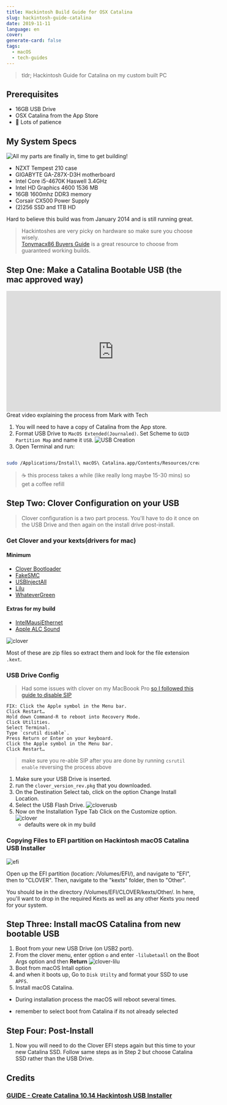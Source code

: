 ```yaml
---
title: Hackintosh Build Guide for OSX Catalina
slug: hackintosh-guide-catalina
date: 2019-11-11
language: en
cover: 
generate-card: false
tags:
  - macOS
  - tech-guides
---
```


> tldr; Hackintosh Guide for Catalina on my custom built PC

## Prerequisites

- 16GB USB Drive
- OSX Catalina from the App Store
- 🤞 Lots of patience

## My System Specs

![All my parts are finally in, time to get building!](parts.jpg)

- NZXT Tempest 210 case
- GIGABYTE GA-Z87X-D3H motherboard
- Intel Core i5-4670K Haswell 3.4GHz
- Intel HD Graphics 4600 1536 MB
- 16GB 1600mhz DDR3 memory
- Corsair CX500 Power Supply
- (2)256 SSD and 1TB HD

Hard to believe this build was from January 2014 and is still running great.

> Hackintoshes are very picky on hardware so make sure you choose wisely.<br/> [Tonymacx86 Buyers Guide][buyersguide] is a great resource to choose from guaranteed working builds.

## Step One: Make a Catalina Bootable USB (the mac approved way)

<iframe width="560" height="315" src="https://www.youtube.com/embed/ekp8w6pel84" frameborder="0" allow="accelerometer; autoplay; encrypted-media; gyroscope; picture-in-picture" allowfullscreen></iframe>

<figcaption>
  Great video explaining the process from Mark with Tech
</figcaption>

1. You will need to have a copy of Catalina from the App store.
2. Format USB Drive to `MacOS Extended(Journaled)`. Set Scheme to `GUID Partition Map` and name it `USB`.
   ![USB Creation](./make-usb.png)
3. Open Terminal and run:

```sh

sudo /Applications/Install\ macOS\ Catalina.app/Contents/Resources/createinstallmedia --nointeraction --downloadassets --volume /Volumes/USB/

```

> ☕ this process takes a while (like really long maybe 15-30 mins) so get a coffee refill

## Step Two: Clover Configuration on your USB

> Clover configuration is a two part process. You'll have to do it once on the USB Drive and then again on the install drive post-install.

### Get Clover and your kexts(drivers for mac)

#### Minimum

- [Clover Bootloader](https://github.com/Dids/clover-builder/releases)
- [FakeSMC](https://bitbucket.org/RehabMan/os-x-fakesmc-kozlek/downloads/)
- [USBInjectAll](https://bitbucket.org/RehabMan/os-x-usb-inject-all/downloads/)
- [Lilu](https://github.com/acidanthera/Lilu/releases)
- [WhateverGreen](https://github.com/acidanthera/WhateverGreen/releases)

#### Extras for my build

- [IntelMausiEthernet](https://www.insanelymac.com/forum/files/file/396-intelmausiethernet/)
- [Apple ALC Sound](https://github.com/acidanthera/AppleALC/releases)

![clover](./kexts.png)

Most of these are zip files so extract them and look for the file extension `.kext`.

### USB Drive Config

> Had some issues with clover on my MacBoook Pro [so I followed this guide to disable SIP](https://www.reddit.com/r/hackintosh/comments/d9pbhy/clover_cannot_install_wo_ensuring_file_system_is/)

```text
FIX: Click the Apple symbol in the Menu bar.
Click Restart…
Hold down Command-R to reboot into Recovery Mode.
Click Utilities.
Select Terminal.
Type `csrutil disable`.
Press Return or Enter on your keyboard.
Click the Apple symbol in the Menu bar.
Click Restart…
```

> make sure you re-able SIP after you are done by running `csrutil enable` reversing the process above

1. Make sure your USB Drive is inserted.
2. run the `clover_version_rev.pkg` that you downloaded.
3. On the Destination Select tab, click on the option Change Install Location.
4. Select the USB Flash Drive.
   ![cloverusb](./cloverusb.png)
5. Now on the Installation Type Tab Click on the Customize option.
  ![clover](./clover.png)
   - defaults were ok in my build
  
### Copying Files to EFI partition on Hackintosh macOS Catalina USB Installer

![efi](./efi.png)

Open up the EFI partition (location: /Volumes/EFI/), and navigate to "EFI", then to "CLOVER". Then, navigate to the "kexts" folder, then to "Other".

You should be in the directory /Volumes/EFI/CLOVER/kexts/Other/. In here, you'll want to drop in the required Kexts as well as any other Kexts you need for your system.

## Step Three: Install macOS Catalina from new bootable USB

1. Boot from your new USB Drive (on USB2 port).
2. From the clover menu, enter option `o` and enter `-lilubetaall` on the Boot Args option and then **Return**
   ![clover-lilu](./clover-lilu.png)
3. Boot from macOS Intall option
4. and when it boots up, Go to `Disk Utilty` and format your SSD to use `APFS`.
5. Install macOS Catalina.

- During installation process the macOS will reboot several times.

- remember to select boot from Catalina if its not already selected

## Step Four: Post-Install

1. Now you will need to do the Clover EFI steps again but this time to your new Catalina SSD. Follow same steps as in Step 2 but choose Catalina SSD rather than the USB Drive.

## Credits

### [GUIDE - Create Catalina 10.14 Hackintosh USB Installer](https://markwithtech.com/Thread-GUIDE-Create-Catalina-10-15-Hackintosh-USB-Installer)

[buyersguide]: https://www.tonymacx86.com/buyersguide/building-a-customac-hackintosh-the-ultimate-buyers-guide/
